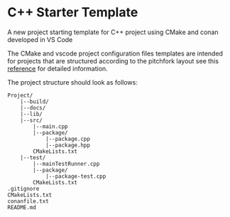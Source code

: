# C++ Starter Template  

A new project starting template for C++ project using CMake and conan developed in VS Code

The CMake and vscode project configuration files templates are intended for projects that are structured according to
the pitchfork layout see this [reference](https://api.csswg.org/bikeshed/?force=1&url=https://raw.githubusercontent.com/vector-of-bool/pitchfork/develop/data/spec.bs) for detailed information.

The project structure should look as follows:

```text
Project/  
    |--build/
    |--docs/ 
    |--lib/ 
    |--src/  
        |--main.cpp  
        |--package/  
            |--package.cpp  
            |--package.hpp  
        CMakeLists.txt
    |--test/
        |--mainTestRunner.cpp
        |--package/  
            |--package-test.cpp 
        CMakeLists.txt
.gitignore  
CMakeLists.txt 
conanfile.txt
README.md
```  
